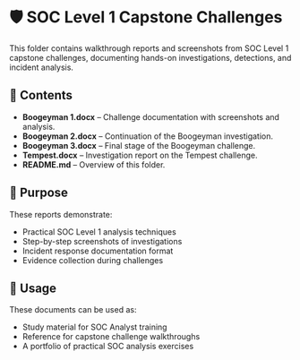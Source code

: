 # 🛡 SOC Level 1 Capstone Challenges  

This folder contains walkthrough reports and screenshots from SOC Level 1 capstone challenges, documenting hands-on investigations, detections, and incident analysis.  

## 📂 Contents  
- **Boogeyman 1.docx** – Challenge documentation with screenshots and analysis.  
- **Boogeyman 2.docx** – Continuation of the Boogeyman investigation.  
- **Boogeyman 3.docx** – Final stage of the Boogeyman challenge.  
- **Tempest.docx** – Investigation report on the Tempest challenge.  
- **README.md** – Overview of this folder.  

## 🎯 Purpose  
These reports demonstrate:  
- Practical SOC Level 1 analysis techniques  
- Step-by-step screenshots of investigations  
- Incident response documentation format  
- Evidence collection during challenges  

## 📌 Usage  
These documents can be used as:  
- Study material for SOC Analyst training  
- Reference for capstone challenge walkthroughs  
- A portfolio of practical SOC analysis exercises  

